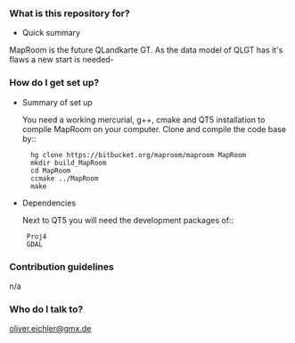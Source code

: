 ### What is this repository for? ###

* Quick summary

MapRoom is the future QLandkarte GT. As the data model of QLGT has it's flaws a new start is needed-

### How do I get set up? ###

* Summary of set up

    You need a working mercurial, g++, cmake and QT5 installation to compile MapRoom on your computer. Clone and compile the code base by::

        hg clone https://bitbucket.org/maproom/maproom MapRoom
        mkdir build_MapRoom
        cd MapRoom
        ccmake ../MapRoom
        make


* Dependencies

    Next to QT5 you will need the development packages of::

       Proj4
       GDAL

### Contribution guidelines ###
n/a

### Who do I talk to? ###

oliver.eichler@gmx.de